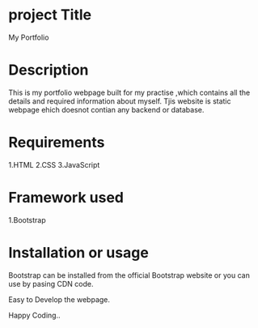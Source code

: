 # project Title
My Portfolio

# Description
This is my portfolio webpage built for my practise ,which contains all the details and required information about myself. Tjis website is static webpage ehich doesnot contian any backend or database.

# Requirements
1.HTML
2.CSS
3.JavaScript

# Framework used
1.Bootstrap

# Installation or usage
Bootstrap can be installed from the official Bootstrap website or you can use by pasing CDN code.

Easy to Develop the webpage.

Happy Coding..
